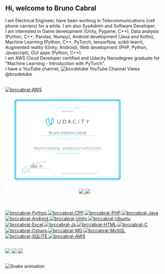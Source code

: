 ## Hi, welcome to Bruno Cabral

I am Electrical Engineer, have been working in Telecommunications (cell phone carriers) for a while. I am also SysAdmin and Software Developer.  
I am interested in Game development (Unity, Pygame, C++), Data analysis (Python, C++, Pandas, Numpy), Android development (Java and Kotlin), Machine Learning (Python, C++, PyTorch, tensorflow, scikit-learn), Augmented reality (Unity, Android), Web development (PHP, Python, Javascript), GUI apps (Python, C++).  
I am AWS Cloud Developer certified and Udacity Nanodegree graduate for "Machine Learning - Introduction with PyTorch".  
I have a YouTube channel, <a><img alt="bcodetube YouTube Channel Views" src="https://img.shields.io/youtube/channel/views/bcodetube"> @bcodetube</a>  


<div style="display: inline_block"><br>
  <a href="https://www.credly.com/badges/d0f1b2d7-68a4-4337-9eae-4dc08e667e93/linked_in_profile"><img align="center" alt="brccabral-AWS" src="https://images.credly.com/size/340x340/images/b9feab85-1a43-4f6c-99a5-631b88d5461b/image.png"></a>
  <a href="https://confirm.udacity.com/P5DP6EAA"><img align="center" alt="brccabral-Udacity" src="https://github.com/brccabral/brccabral/blob/694e2ba849f203e822648697ebf0dc2ddaf79e35/Udacity.svg" width="396px" height="306px"></a>
</div>

<div align="center">
  <a href="https://github.com/brccabral">
  <img height="180em" src="https://github-readme-stats.vercel.app/api?username=brccabral&show_icons=true&theme=dracula&include_all_commits=true&count_private=true"/>
  <img height="180em" src="https://github-readme-stats.vercel.app/api/top-langs/?username=brccabral&layout=compact&langs_count=7&theme=dracula"/>
</div>

##

<div style="display: inline_block"><br>
  <img align="center" alt="brccabral-Python" src="https://img.shields.io/badge/Python-3776AB?style=for-the-badge&logo=python&logoColor=white">
  <img align="center" alt="brccabral-CPP" src="https://img.shields.io/badge/C%2B%2B-00599C?style=for-the-badge&logo=c%2B%2B&logoColor=white">
  <img align="center" alt="brccabral-PHP" src="https://img.shields.io/badge/PHP-777BB4?style=for-the-badge&logo=php&logoColor=white">
  <img align="center" alt="brccabral-Java" src="https://img.shields.io/badge/Java-ED8B00?style=for-the-badge&logo=java&logoColor=white">
  <img align="center" alt="brccabral-Android" src="https://img.shields.io/badge/Android-3DDC84?style=for-the-badge&logo=android&logoColor=white">
  <img align="center" alt="brccabral-Unity" src="https://img.shields.io/badge/Unity-100000?style=for-the-badge&logo=unity&logoColor=white">
  <img align="center" alt="brccabral-Ubuntu" src="https://img.shields.io/badge/Ubuntu-E95420?style=for-the-badge&logo=ubuntu&logoColor=white">
  <img align="center" alt="brccabral-Excel" src="https://img.shields.io/badge/Microsoft_Excel-217346?style=for-the-badge&logo=microsoft-excel&logoColor=white">
  <img align="center" alt="brccabral-Js" src="https://img.shields.io/badge/JavaScript-F7DF1E?style=for-the-badge&logo=javascript&logoColor=black">
  <img align="center" alt="brccabral-HTML" src="https://img.shields.io/badge/HTML-239120?style=for-the-badge&logo=html5&logoColor=white">
  <img align="center" alt="brccabral-C" src="https://img.shields.io/badge/C-00599C?style=for-the-badge&logo=c&logoColor=white">
  <img align="center" alt="brccabral-Csharp" src="https://img.shields.io/badge/C%23-239120?style=for-the-badge&logo=c-sharp&logoColor=white">
  <img align="center" alt="brccabral-MD" src="https://img.shields.io/badge/Markdown-000000?style=for-the-badge&logo=markdown&logoColor=white">
  <img align="center" alt="brccabral-MySQL" src="https://img.shields.io/badge/MySQL-00000F?style=for-the-badge&logo=mysql&logoColor=white">
  <img align="center" alt="brccabral-SQLITE" src="https://img.shields.io/badge/SQLite-07405E?style=for-the-badge&logo=sqlite&logoColor=white">
  <img align="center" alt="brccabral-AWS" src="https://img.shields.io/badge/Cloud-AWS-orange?style=for-the-badge">
</div>

##

<div>
  <a href="https://www.twitter.com/brunorcabral" target="_blank"><img src="https://img.shields.io/badge/Twitter-1DA1F2?style=for-the-badge&logo=twitter&logoColor=white" target="_blank"></a>
  <a href="https://www.linkedin.com/in/bruno-cabral-a4aa0b2/" target="_blank"><img src="https://img.shields.io/badge/LinkedIn-0077B5?style=for-the-badge&logo=linkedin&logoColor=white" target="_blank"></a>
  <a href="https://itch.io/profile/brunorcabral" target="_blank"><img src="https://img.shields.io/badge/Itch.io-FA5C5C?style=for-the-badge&logo=itch.io&logoColor=white" target="_blank"></a>
</div>

##

<div>
  
  ![Snake animation](https://github.com/brccabral/brccabral/blob/output/github-contribution-grid-snake.svg)
  
</div>
